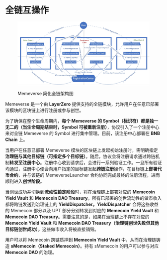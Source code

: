 # 全链互操作



<figure><img src="../.gitbook/assets/Memeverse架构图.png" alt=""><figcaption><p>Memeverse 简化全链架构图</p></figcaption></figure>

Memeverse 是一个由 **LayerZero** 提供支持的全链模块，允许用户在任意已部署该模块的区块链上进行注册或参与创世。

为了确保在整个生命周期内，**每个 Memeverse 的 Symbol（标识符）都是独一无二的（当生命周期结束时，Symbol 可被重新注册）**，协议引入了一个注册中心来对全链 Memeverse 的 Symbol 进行集中管理。目前，该注册中心部署在 **BNB Chain** 上。

当用户在任意已部署 Memeverse 模块的区块链上发起初始注册时，需明确指定**治理链与其他目标链（可指定多个目标链）**。随后，协议会将注册请求通过跨链机制**转发至注册中心**。注册中心收到请求后，会进行一系列验证工作。一旦所有验证均通过，注册中心便会向用户指定的目标链发起**跨链注册**操作，在目标链上**部署代币合约**，并与该链的 MemeverseLauncher 合约协同完成最终的注册流程，进而顺利进入**创世阶段**。

当创世成功并切换到**流动性锁定阶段**时，将在治理链上部署对应的 **Memecoin Yield Vault** 和 **Memecoin DAO Treasury**。所有已部署的创世流动性的做市收入都将跨链发送到治理链上的 **YieldDispatcher。YieldDispatcher** 会将这些收益的 Memecoin 部分以及 UPT 部分分别转发到对应的 **Memecoin Yield Vault** 和 **Memecoin DAO Treasury**。需要注意的是，如果在治理链上不存在对应的 **Memecoin Yield Vault** 和 **Memecoin DAO Treasury（治理链创世失败但其他目标链创世成功），**&#x8FD9;些做市收入将被直接销毁。

用户可以将 Memecoin 跨链质押到 **Memecoin Yield Vault** 中，从而在治理链铸造 **sMemecoin（Staked Memecoin）**。持有 sMemecoin 的用户可以参与对应 **Memecoin DAO** 的治理。

